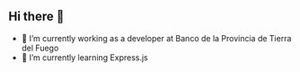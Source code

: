 ## Hi there 👋

- 🔭 I’m currently working as a developer at Banco de la Provincia de Tierra del Fuego
- 🌱 I’m currently learning Express.js
<!--
**o-agustinSilva/o-agustinSilva** is a ✨ _special_ ✨ repository because its `README.md` (this file) appears on your GitHub profile.

Here are some ideas to get you started:



- 👯 I’m looking to collaborate on ...
- 🤔 I’m looking for help with ...
- 💬 Ask me about ...
- 📫 How to reach me: ...
- 😄 Pronouns: ...
- ⚡ Fun fact: ...
-->
